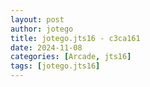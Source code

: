 ```yaml
---
layout: post
author: jotego
title: jotego.jts16 - c3ca161
date: 2024-11-08
categories: [Arcade, jts16]
tags: [jotego.jts16]
---
```


